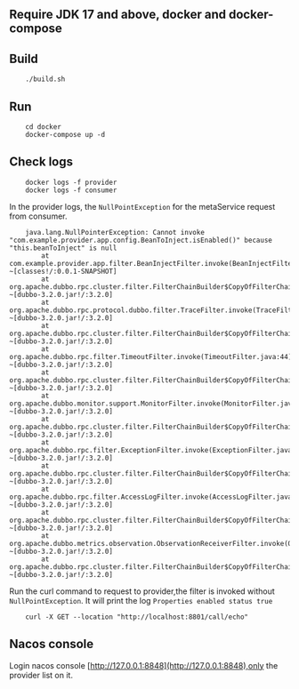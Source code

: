 ## Require JDK 17 and above, docker and docker-compose

## Build
```
    ./build.sh
```
## Run
```agsl
    cd docker
    docker-compose up -d
```
## Check logs 

```agsl
    docker logs -f provider
    docker logs -f consumer
```

In the provider logs, the `NullPointException` for the metaService request from consumer.
```agsl
    java.lang.NullPointerException: Cannot invoke "com.example.provider.app.config.BeanToInject.isEnabled()" because "this.beanToInject" is null
        at com.example.provider.app.filter.BeanInjectFilter.invoke(BeanInjectFilter.java:34) ~[classes!/:0.0.1-SNAPSHOT]
        at org.apache.dubbo.rpc.cluster.filter.FilterChainBuilder$CopyOfFilterChainNode.invoke(FilterChainBuilder.java:331) ~[dubbo-3.2.0.jar!/:3.2.0]
        at org.apache.dubbo.rpc.protocol.dubbo.filter.TraceFilter.invoke(TraceFilter.java:79) ~[dubbo-3.2.0.jar!/:3.2.0]
        at org.apache.dubbo.rpc.cluster.filter.FilterChainBuilder$CopyOfFilterChainNode.invoke(FilterChainBuilder.java:331) ~[dubbo-3.2.0.jar!/:3.2.0]
        at org.apache.dubbo.rpc.filter.TimeoutFilter.invoke(TimeoutFilter.java:44) ~[dubbo-3.2.0.jar!/:3.2.0]
        at org.apache.dubbo.rpc.cluster.filter.FilterChainBuilder$CopyOfFilterChainNode.invoke(FilterChainBuilder.java:331) ~[dubbo-3.2.0.jar!/:3.2.0]
        at org.apache.dubbo.monitor.support.MonitorFilter.invoke(MonitorFilter.java:101) ~[dubbo-3.2.0.jar!/:3.2.0]
        at org.apache.dubbo.rpc.cluster.filter.FilterChainBuilder$CopyOfFilterChainNode.invoke(FilterChainBuilder.java:331) ~[dubbo-3.2.0.jar!/:3.2.0]
        at org.apache.dubbo.rpc.filter.ExceptionFilter.invoke(ExceptionFilter.java:54) ~[dubbo-3.2.0.jar!/:3.2.0]
        at org.apache.dubbo.rpc.cluster.filter.FilterChainBuilder$CopyOfFilterChainNode.invoke(FilterChainBuilder.java:331) ~[dubbo-3.2.0.jar!/:3.2.0]
        at org.apache.dubbo.rpc.filter.AccessLogFilter.invoke(AccessLogFilter.java:118) ~[dubbo-3.2.0.jar!/:3.2.0]
        at org.apache.dubbo.rpc.cluster.filter.FilterChainBuilder$CopyOfFilterChainNode.invoke(FilterChainBuilder.java:331) ~[dubbo-3.2.0.jar!/:3.2.0]
        at org.apache.dubbo.metrics.observation.ObservationReceiverFilter.invoke(ObservationReceiverFilter.java:56) ~[dubbo-3.2.0.jar!/:3.2.0]
        at org.apache.dubbo.rpc.cluster.filter.FilterChainBuilder$CopyOfFilterChainNode.invoke(FilterChainBuilder.java:331) ~[dubbo-3.2.0.jar!/:3.2.0]
```

Run the curl command to request to provider,the filter is invoked without `NullPointException`. It will print the log `Properties enabled status true`
```agsl
    curl -X GET --location "http://localhost:8801/call/echo"
```

## Nacos console

Login nacos console [http://127.0.0.1:8848](http://127.0.0.1:8848),only the provider list on it.